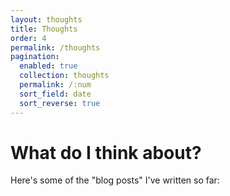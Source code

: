 ```yaml
---
layout: thoughts
title: Thoughts
order: 4
permalink: /thoughts
pagination:
  enabled: true
  collection: thoughts
  permalink: /:num
  sort_field: date
  sort_reverse: true
---
```


<h1>What do I think about?</h1>

Here's some of the "blog posts" I've written so far:
